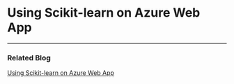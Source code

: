 # Using Scikit-learn on Azure Web App

---

### Related Blog

[Using Scikit-learn on Azure Web App](https://techcommunity.microsoft.com/blog/appsonazureblog/using-scikit-learn-on-azure-web-app/4294999)

